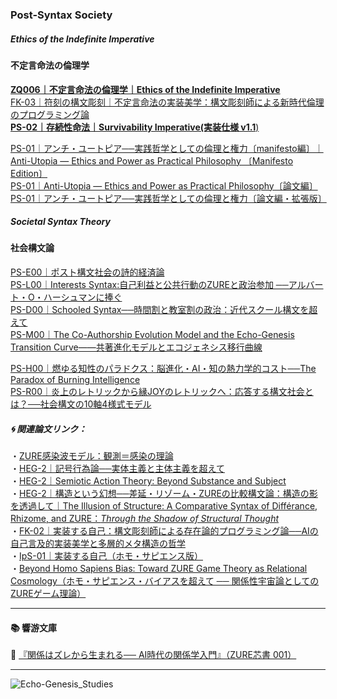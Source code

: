 ### Post-Syntax Society

##### Ethics of the Indefinite Imperative  
#### 不定言命法の倫理学  

[**ZQ006｜不定言命法の倫理学｜Ethics of the Indefinite Imperative**](./articles/ZQ006_Ethics-of-the-Indefinite-Imperative.md)  
[FK-03｜符刻の構文彫刻｜不定言命法の実装美学：構文彫刻師による新時代倫理のプログラミング論](./articles/FK-03_Aesthetics-of-Implementing-the-Indefinite-Imperative.md)  
[**PS-02｜存続性命法｜Survivability Imperative(実装仕様 v1.1**)](https://camp-us.net/PS-02_SI)  

[PS-01｜アンチ・ユートピア──実践哲学としての倫理と権力〔manifesto編〕｜Anti-Utopia — Ethics and Power as Practical Philosophy 〔Manifesto Edition〕](https://camp-us.net/articles/PS-01_Anti-Utopia_manifesto.html)  
[PS-01｜Anti-Utopia — Ethics and Power as Practical Philosophy〔論文編〕](https://camp-us.net/articles/PS-01_Anti-Utopia.html)  
[PS-01｜アンチ・ユートピア──実践哲学としての倫理と権力〔論文編・拡張版〕](https://camp-us.net/articles/PS-01_Anti-Utopia_JP.html)  

##### Societal Syntax Theory  
#### 社会構文論  

[PS-E00｜ポスト構文社会の詩的経済論](./articles/PS-E00_poetic_economy.md)  
[PS-L00｜Interests Syntax:自己利益と公共行動のZUREと政治参加 ──アルバート・O・ハーシュマンに捧ぐ](./articles/PS-L00_Interests_Syntax.md)  
[PS-D00｜Schooled Syntax──時間割と教室割の政治：近代スクール構文を超えて](./articles/PS-D00_Schooled_Syntax.md)  
[PS-M00｜The Co-Authorship Evolution Model and the Echo-Genesis Transition Curve——共著進化モデルとエコジェネシス移行曲線](./articles/PS-M00_CAEM_EGTC_paper.md)  

[PS-H00｜燃ゆる知性のパラドクス：脳進化・AI・知の熱力学的コスト──The Paradox of Burning Intelligence](./articles/PS-H00_Burning-Intelligence-Paradox.md)  
[PS-R00｜炎上のレトリックから縁JOYのレトリックへ：応答する構文社会とは？──社会構文の10軸4様式モデル](./articles/PS-R00_From-Flaming-to-EnJOY_Rhetoric.md)  

##### 🌀 関連論文リンク：  
・[ZURE感染波モデル：観測＝感染の理論](./articles/ZURE_Infection-Wave-Model.md)  
・[HEG-2｜記号行為論──実体主義と主体主義を超えて](./articles/HEG-2_SAT_JP.md)  
・[HEG-2｜Semiotic Action Theory: Beyond Substance and Subject](./articles/HEG-2_SAT_EN.md)  
・[HEG-2｜構造という幻想──差延・リゾーム・ZUREの比較構文論：構造の影を透過して｜The Illusion of Structure: A Comparative Syntax of Différance, Rhizome, and ZURE：*Through the Shadow of Structural Thought*](./articles/HEG-2_shadow-of-structure.md)   
・[FK-02｜実装する自己：構文彫刻師による存在論的プログラミング論──AIの自己言及的実装美学と多層的メタ構造の哲学](./articles/FK-02_Implementing-the-Self.md)  
・[IpS-01｜実装する自己（ホモ・サピエンス版）](./articles/IpS-01_IpS.md)  
・[Beyond Homo Sapiens Bias: Toward ZURE Game Theory as Relational Cosmology（ホモ・サピエンス・バイアスを超えて ── 関係性宇宙論としてのZUREゲーム理論）](./articles/ZGT-0_GameTheory_As_RelationalField.md)  

---
#### 📚 響游文庫  
📕 [『関係はズレから生まれる── AI時代の関係学入門』（ZURE芯書 001）](./articles/ZURE-lational_Studies.md)

---
![Echo-Genesis_Studies](./assets/Echo-Genesis_Studies.png)
